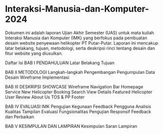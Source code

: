 # Interaksi-Manusia-dan-Komputer-2024
Dokumen ini adalah laporan Ujian Akhir Semester (UAS) untuk mata kuliah Interaksi Manusia dan Komputer (IMK) yang berfokus pada pembuatan desain website penyewaan helikopter PT Putar-Putar. Laporan ini mencakup latar belakang, tujuan, metodologi, serta deskripsi rinci tentang desain dan fitur website yang diusulkan.

Daftar Isi
BAB I PENDAHULUAN
Latar Belakang
Tujuan

BAB II METODOLOGI
Langkah-langkah Pengembangan
Pengumpulan Data
Desain Wireframe
Implementasi

BAB III DESKRIPSI SHOWCASE
Wireframe
Navigation Bar
Homepage
Service
New Helicopter
Booking
Search
View Details
Featured Helicopter
User Review
About Us
TOS & PP
Footer

BAB IV EVALUASI IMK
Pengujian Kegunaan
Feedback Pengguna
Analisis Kualitas Tampilan
Evaluasi Fungsionalitas
Pengujian Responsif
Feedback dan Perbaikan

BAB V KESIMPULAN DAN LAMPIRAN
Kesimpulan
Saran
Lampiran
